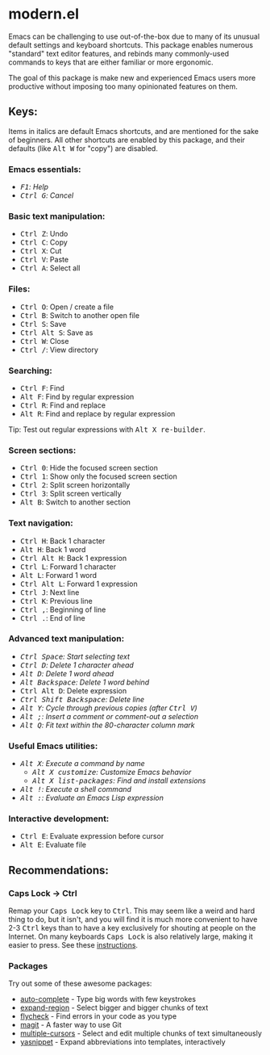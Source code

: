 # modern.el

Emacs can be challenging to use out-of-the-box due to many of its unusual
default settings and keyboard shortcuts.  This package enables numerous
"standard" text editor features, and rebinds many commonly-used commands to keys
that are either familiar or more ergonomic.

The goal of this package is make new and experienced Emacs users more productive
without imposing too many opinionated features on them.

## Keys:

Items in italics are default Emacs shortcuts, and are mentioned for the sake of
beginners.  All other shortcuts are enabled by this package, and their defaults
(like <kbd>Alt W</kbd> for "copy") are disabled.

### Emacs essentials:

- _<kbd>F1</kbd>: Help_
- _<kbd>Ctrl G</kbd>: Cancel_

### Basic text manipulation:

- <kbd>Ctrl Z</kbd>: Undo
- <kbd>Ctrl C</kbd>: Copy
- <kbd>Ctrl X</kbd>: Cut
- <kbd>Ctrl V</kbd>: Paste
- <kbd>Ctrl A</kbd>: Select all

### Files:

- <kbd>Ctrl O</kbd>: Open / create a file
- <kbd>Ctrl B</kbd>: Switch to another open file
- <kbd>Ctrl S</kbd>: Save
- <kbd>Ctrl Alt S</kbd>: Save as
- <kbd>Ctrl W</kbd>: Close
- <kbd>Ctrl /</kbd>: View directory

### Searching:

- <kbd>Ctrl F</kbd>: Find
- <kbd>Alt F</kbd>: Find by regular expression
- <kbd>Ctrl R</kbd>: Find and replace
- <kbd>Alt R</kbd>: Find and replace by regular expression

Tip: Test out regular expressions with <kbd>Alt X re-builder</kbd>.

### Screen sections:

- <kbd>Ctrl 0</kbd>: Hide the focused screen section
- <kbd>Ctrl 1</kbd>: Show only the focused screen section
- <kbd>Ctrl 2</kbd>: Split screen horizontally
- <kbd>Ctrl 3</kbd>: Split screen vertically
- <kbd>Alt B</kbd>: Switch to another section

### Text navigation:

- <kbd>Ctrl H</kbd>: Back 1 character
- <kbd>Alt H</kbd>: Back 1 word
- <kbd>Ctrl Alt H</kbd>: Back 1 expression
- <kbd>Ctrl L</kbd>: Forward 1 character
- <kbd>Alt L</kbd>: Forward 1 word
- <kbd>Ctrl Alt L</kbd>: Forward 1 expression
- <kbd>Ctrl J</kbd>: Next line
- <kbd>Ctrl K</kbd>: Previous line
- <kbd>Ctrl ,</kbd>: Beginning of line
- <kbd>Ctrl .</kbd>: End of line

### Advanced text manipulation:

- _<kbd>Ctrl Space</kbd>: Start selecting text_
- _<kbd>Ctrl D</kbd>: Delete 1 character ahead_
- _<kbd>Alt D</kbd>: Delete 1 word ahead_
- _<kbd>Alt Backspace</kbd>: Delete 1 word behind_
- <kbd>Ctrl Alt D</kbd>: Delete expression
- _<kbd>Ctrl Shift Backspace</kbd>: Delete line_
- _<kbd>Alt Y</kbd>: Cycle through previous copies (after <kbd>Ctrl V</kbd>)_
- _<kbd>Alt ;</kbd>: Insert a comment or comment-out a selection_
- _<kbd>Alt Q</kbd>: Fit text within the 80-character column mark_

### Useful Emacs utilities:

- _<kbd>Alt X</kbd>: Execute a command by name_
  - _<kbd>Alt X customize</kbd>: Customize Emacs behavior_
  - _<kbd>Alt X list-packages</kbd>: Find and install extensions_
- _<kbd>Alt !</kbd>: Execute a shell command_
- _<kbd>Alt :</kbd>: Evaluate an Emacs Lisp expression_

### Interactive development:

- <kbd>Ctrl E</kbd>: Evaluate expression before cursor
- <kbd>Alt E</kbd>: Evaluate file

## Recommendations:

### Caps Lock -> Ctrl

Remap your <kbd>Caps Lock</kbd> key to <kbd>Ctrl</kbd>.  This may seem like a
weird and hard thing to do, but it isn't, and you will find it is much more
convenient to have 2-3 <kbd>Ctrl</kbd> keys than to have a key exclusively for
shouting at people on the Internet.  On many keyboards <kbd>Caps Lock</kbd> is
also relatively large, making it easier to press.  See these
[instructions](http://emacswiki.org/emacs/MovingTheCtrlKey).

### Packages

Try out some of these awesome packages:

- [auto-complete](https://github.com/auto-complete/auto-complete) - Type big
  words with few keystrokes
- [expand-region](https://github.com/magnars/expand-region.el) - Select bigger
  and bigger chunks of text
- [flycheck](https://github.com/flycheck/flycheck) - Find errors in your code as
  you type
- [magit](https://github.com/magit/magit) - A faster way to use Git
- [multiple-cursors](https://github.com/magnars/multiple-cursors.el) - Select
  and edit multiple chunks of text simultaneously
- [yasnippet](https://github.com/capitaomorte/yasnippet) - Expand abbreviations
  into templates, interactively
